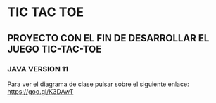 <H1>TIC TAC TOE</H1>

<H2>PROYECTO CON EL FIN DE DESARROLLAR EL JUEGO TIC-TAC-TOE</H2>

<H3>JAVA VERSION 11</H3>

Para ver el diagrama de clase pulsar sobre el siguiente enlace:
https://goo.gl/K3DAwT
